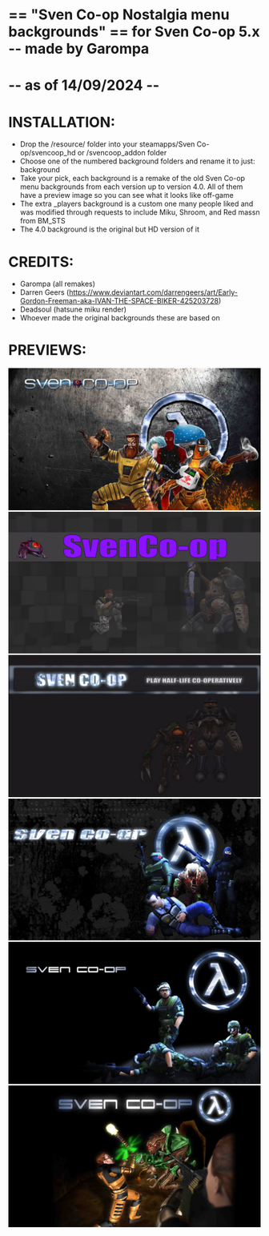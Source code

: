 # == "Sven Co-op Nostalgia menu backgrounds" == for Sven Co-op 5.x -- made by Garompa
-- as of 14/09/2024 --
=======================================================================


INSTALLATION:
=======================================================================
- Drop the /resource/ folder into your steamapps/Sven Co-op/svencoop_hd  or  /svencoop_addon  folder
- Choose one of the numbered background folders and rename it to just: background
- Take your pick, each background is a remake of the old Sven Co-op menu backgrounds from each version up to version 4.0. All of them have a preview image so you can see what it looks like off-game
- The extra _players background is a custom one many people liked and was modified through requests to include Miku, Shroom, and Red massn from BM_STS
- The 4.0 background is the original but HD version of it


CREDITS:
=======================================================================

- Garompa (all remakes)
- Darren Geers (https://www.deviantart.com/darrengeers/art/Early-Gordon-Freeman-aka-IVAN-THE-SPACE-BIKER-425203728)
- Deadsoul (hatsune miku render)
- Whoever made the original backgrounds these are based on


PREVIEWS:
=======================================================================

![background_players](https://github.com/GarompaEstomper/sven_backgrounds/blob/main/resource/background_players/preview_players.jpg)
![background13](https://github.com/GarompaEstomper/sven_backgrounds/blob/main/resource/background13/preview_13.jpg)
![background19](https://github.com/GarompaEstomper/sven_backgrounds/blob/main/resource/background19/preview_19.jpg)
![background20](https://github.com/GarompaEstomper/sven_backgrounds/blob/main/resource/background20/preview_20.jpg)
![background30](https://github.com/GarompaEstomper/sven_backgrounds/blob/main/resource/background30/preview_30.jpg)
![background40](https://github.com/GarompaEstomper/sven_backgrounds/blob/main/resource/background40/preview_40.jpg)
